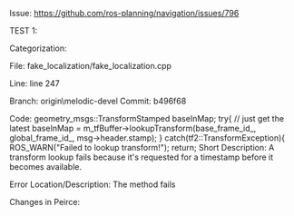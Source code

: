Issue:
  https://github.com/ros-planning/navigation/issues/796

TEST 1:

Categorization:

File:
  fake_localization/fake_localization.cpp

Line:
  line 247

Branch: 
  origin\melodic-devel
Commit: 
  b496f68

Code:
  geometry_msgs::TransformStamped baseInMap;
  try{
	// just get the latest
      baseInMap = m_tfBuffer->lookupTransform(base_frame_id_, global_frame_id_, msg->header.stamp);
  } catch(tf2::TransformException){
    ROS_WARN("Failed to lookup transform!");
  return;
Short Description: 
  A transform lookup fails because it's requested for a timestamp before it becomes available.

Error Location/Description: 
  The method fails 

Changes in Peirce: 
